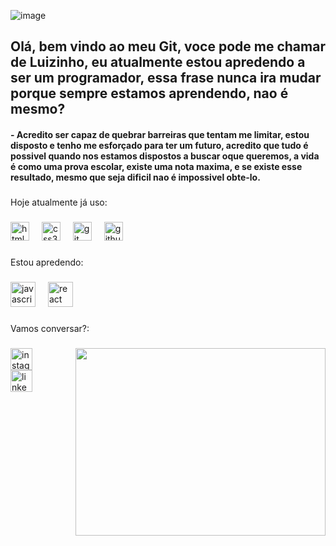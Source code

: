 
![image](https://github.com/user-attachments/assets/85d59e3c-3596-4d82-84c7-cb7db3bcf765)
<h2 align="left">Olá, bem vindo ao meu Git, voce pode me chamar de Luizinho, eu atualmente estou apredendo a ser um programador, essa frase nunca ira mudar porque sempre estamos aprendendo, nao é mesmo?</h2>


<h4 align="left">- Acredito ser capaz de quebrar barreiras que tentam me limitar, estou disposto e tenho me esforçado para ter um futuro, acredito que tudo é possivel quando nos estamos dispostos a buscar oque queremos, a vida é como uma prova escolar, existe uma nota maxima, e se existe esse resultado, mesmo que seja dificil nao é impossivel obte-lo.</h4>

###

<p align="left">Hoje atualmente já uso:</p>

###

<div align="left">
  <img src="https://cdn.jsdelivr.net/gh/devicons/devicon/icons/html5/html5-original.svg" height="30" alt="html5 logo"  />
  <img width="12" />
  <img src="https://cdn.jsdelivr.net/gh/devicons/devicon/icons/css3/css3-original.svg" height="30" alt="css3 logo"  />
  <img width="12" />
  <img src="https://cdn.jsdelivr.net/gh/devicons/devicon/icons/git/git-original.svg" height="30" alt="git logo"  />
  <img width="12" />
  <img src="https://cdn.jsdelivr.net/gh/devicons/devicon/icons/github/github-original.svg" height="30" alt="github logo"  />
</div>

###

<p align="left">Estou apredendo:</p>

###

<div align="left">
  <img src="https://cdn.jsdelivr.net/gh/devicons/devicon/icons/javascript/javascript-original.svg" height="40" alt="javascript logo"  />
  <img width="12" />
  <img src="https://cdn.jsdelivr.net/gh/devicons/devicon/icons/react/react-original.svg" height="40" alt="react logo"  />
</div>

###

<div align="left">
</div>

###

<p align="left">Vamos conversar?:</p>

###

<img align="right" width="400px" height="300px" src="https://i.pinimg.com/originals/41/7e/be/417ebee986aec41629278b1e04cfbfe9.gif"  />

###

<div align="left">
  <a href=https://www.instagram.com/_luiz_vilela_/ > 
  <img src="https://img.shields.io/static/v1?message=Instagram&logo=instagram&label=&color=E4405F&logoColor=white&labelColor=&style=for-the-badge" height="35" alt="instagram logo"/>
    </a>
  
  </div>
  <a href=https://www.linkedin.com/in/luiz-vilela-bb2799318/>
  <img src="https://img.shields.io/static/v1?message=LinkedIn&logo=linkedin&label=&color=0077B5&logoColor=white&labelColor=&style=for-the-badge" height="35" alt="linkedin logo"  /></a>
</div>

###

<br clear="both">

<p align="left"></p>

###
